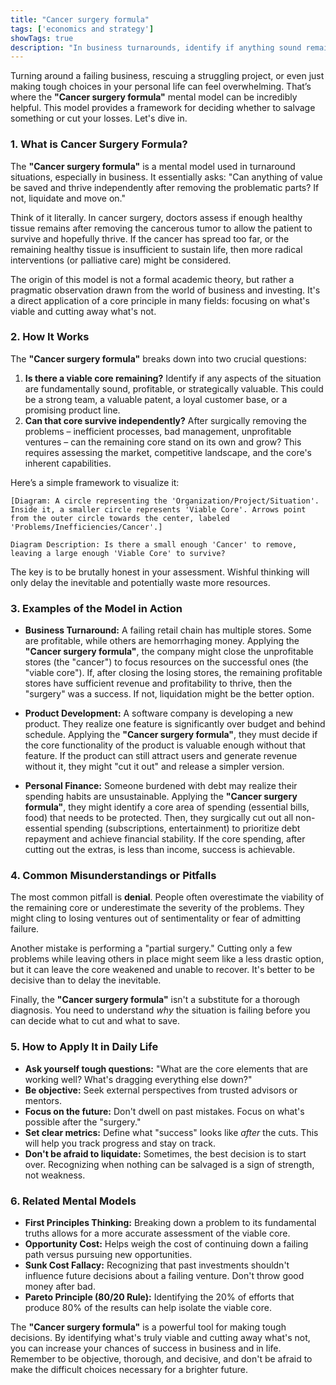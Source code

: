 ```yaml
---
title: "Cancer surgery formula"
tags: ['economics and strategy']
showTags: true
description: "In business turnarounds, identify if anything sound remains that can survive independently after cutting away everything else, or liquidate if nothing viable remains."
---
```



Turning around a failing business, rescuing a struggling project, or even just making tough choices in your personal life can feel overwhelming. That’s where the **"Cancer surgery formula"** mental model can be incredibly helpful. This model provides a framework for deciding whether to salvage something or cut your losses. Let's dive in.

### 1. What is Cancer Surgery Formula?

The **"Cancer surgery formula"** is a mental model used in turnaround situations, especially in business. It essentially asks: "Can anything of value be saved and thrive independently after removing the problematic parts? If not, liquidate and move on."

Think of it literally. In cancer surgery, doctors assess if enough healthy tissue remains after removing the cancerous tumor to allow the patient to survive and hopefully thrive. If the cancer has spread too far, or the remaining healthy tissue is insufficient to sustain life, then more radical interventions (or palliative care) might be considered.

The origin of this model is not a formal academic theory, but rather a pragmatic observation drawn from the world of business and investing. It's a direct application of a core principle in many fields: focusing on what's viable and cutting away what's not.

### 2. How It Works

The **"Cancer surgery formula"** breaks down into two crucial questions:

1.  **Is there a viable core remaining?** Identify if any aspects of the situation are fundamentally sound, profitable, or strategically valuable. This could be a strong team, a valuable patent, a loyal customer base, or a promising product line.
2.  **Can that core survive independently?** After surgically removing the problems – inefficient processes, bad management, unprofitable ventures – can the remaining core stand on its own and grow? This requires assessing the market, competitive landscape, and the core's inherent capabilities.

Here’s a simple framework to visualize it:

```
[Diagram: A circle representing the 'Organization/Project/Situation'. Inside it, a smaller circle represents 'Viable Core'. Arrows point from the outer circle towards the center, labeled 'Problems/Inefficiencies/Cancer'.]

Diagram Description: Is there a small enough 'Cancer' to remove, leaving a large enough 'Viable Core' to survive?
```

The key is to be brutally honest in your assessment. Wishful thinking will only delay the inevitable and potentially waste more resources.

### 3. Examples of the Model in Action

*   **Business Turnaround:** A failing retail chain has multiple stores. Some are profitable, while others are hemorrhaging money. Applying the **"Cancer surgery formula"**, the company might close the unprofitable stores (the "cancer") to focus resources on the successful ones (the "viable core"). If, after closing the losing stores, the remaining profitable stores have sufficient revenue and profitability to thrive, then the "surgery" was a success. If not, liquidation might be the better option.

*   **Product Development:** A software company is developing a new product. They realize one feature is significantly over budget and behind schedule. Applying the **"Cancer surgery formula"**, they must decide if the core functionality of the product is valuable enough without that feature. If the product can still attract users and generate revenue without it, they might "cut it out" and release a simpler version.

*   **Personal Finance:** Someone burdened with debt may realize their spending habits are unsustainable. Applying the **"Cancer surgery formula"**, they might identify a core area of spending (essential bills, food) that needs to be protected. Then, they surgically cut out all non-essential spending (subscriptions, entertainment) to prioritize debt repayment and achieve financial stability. If the core spending, after cutting out the extras, is less than income, success is achievable.

### 4. Common Misunderstandings or Pitfalls

The most common pitfall is **denial**. People often overestimate the viability of the remaining core or underestimate the severity of the problems. They might cling to losing ventures out of sentimentality or fear of admitting failure.

Another mistake is performing a "partial surgery." Cutting only a few problems while leaving others in place might seem like a less drastic option, but it can leave the core weakened and unable to recover. It's better to be decisive than to delay the inevitable.

Finally, the **"Cancer surgery formula"** isn't a substitute for a thorough diagnosis. You need to understand *why* the situation is failing before you can decide what to cut and what to save.

### 5. How to Apply It in Daily Life

*   **Ask yourself tough questions:** "What are the core elements that are working well? What's dragging everything else down?"
*   **Be objective:** Seek external perspectives from trusted advisors or mentors.
*   **Focus on the future:** Don't dwell on past mistakes. Focus on what's possible after the "surgery."
*   **Set clear metrics:** Define what "success" looks like *after* the cuts. This will help you track progress and stay on track.
*   **Don't be afraid to liquidate:** Sometimes, the best decision is to start over. Recognizing when nothing can be salvaged is a sign of strength, not weakness.

### 6. Related Mental Models

*   **First Principles Thinking:** Breaking down a problem to its fundamental truths allows for a more accurate assessment of the viable core.
*   **Opportunity Cost:** Helps weigh the cost of continuing down a failing path versus pursuing new opportunities.
*   **Sunk Cost Fallacy:** Recognizing that past investments shouldn't influence future decisions about a failing venture. Don't throw good money after bad.
*   **Pareto Principle (80/20 Rule):** Identifying the 20% of efforts that produce 80% of the results can help isolate the viable core.

The **"Cancer surgery formula"** is a powerful tool for making tough decisions. By identifying what's truly viable and cutting away what's not, you can increase your chances of success in business and in life. Remember to be objective, thorough, and decisive, and don't be afraid to make the difficult choices necessary for a brighter future.

